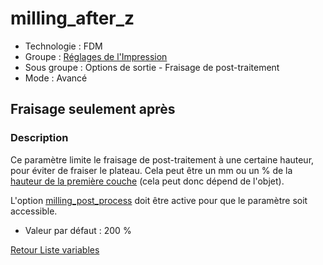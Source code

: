 # milling_after_z

* Technologie : FDM
* Groupe : [Réglages de l'Impression](../print_settings/print_settings.md)
* Sous groupe : Options de sortie - Fraisage de post-traitement
* Mode : Avancé

## Fraisage seulement après

### Description

Ce paramètre limite le fraisage de post-traitement à une certaine hauteur, pour éviter de fraiser le plateau. Cela peut être un mm ou un % de la [hauteur de la première couche](first_layer_height.md) (cela peut donc dépend de l'objet).

L'option [milling_post_process](milling_post_process.md) doit être active pour que le paramètre soit accessible.

* Valeur par défaut : 200 %

[Retour Liste variables](variable_list.md)